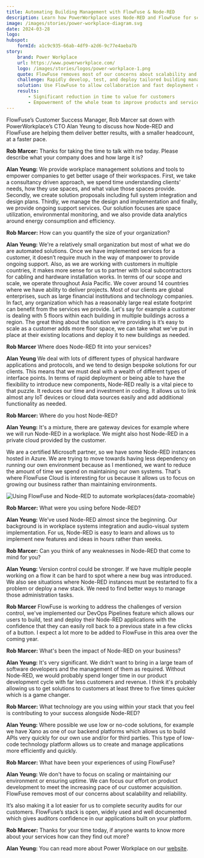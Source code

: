 ```yaml
---
title: Automating Building Management with FlowFuse & Node-RED
description: Learn how PowerWorkplace uses Node-RED and FlowFuse for scalable, rapid building management automation and robust security audits for global enterprises.
image: /images/stories/power-workplace-diagram.svg
date: 2024-03-28
logo:
hubspot:
    formId: a1c9c935-66ab-4df9-a2d6-9c77e4aeba7b
story:
    brand: Power Workplace
    url: https://www.powerworkplace.com/
    logo: /images/stories/logos/power-workplace-1.png
    quote: FlowFuse removes most of our concerns about scalability and reliability. It’s also making it a lot easier for us to complete security audits for our customers. FlowFuse’s stack is open, widely used and well documented which gives auditors confidence in our applications built on your platform.
    challenge: Rapidly develop, test, and deploy tailored building management solutions.
    solution: Use FlowFuse to allow collaboration and fast deployment of Node-RED flows to customers' premises.
    results:
        - Significant reduction in time to value for customers
        - Empowerment of the whole team to improve products and services
---
```


FlowFuse’s Customer Success Manager, Rob Marcer sat down with PowerWorkplace’s CTO Alan Yeung to discuss how Node-RED and FlowFuse are helping them deliver better results, with a smaller headcount, at a faster pace.

<!--more-->

**Rob Marcer:** Thanks for taking the time to talk with me today. Please describe what your company does and how large it is?

**Alan Yeung:** We provide workplace management solutions and tools to empower companies to get better usage of their workspaces. First, we take a consultancy driven approach, we spend time understanding clients' needs, how they use spaces, and what value those spaces provide. Secondly, we create solution proposals including full system integration and design plans. Thirdly, we manage the design and implementation and finally, we provide ongoing support services. Our solution focuses are space utilization, environmental monitoring, and we also provide data analytics around energy consumption and efficiency.

**Rob Marcer:** How can you quantify the size of your organization?

**Alan Yeung:** We're a relatively small organization but most of what we do are automated solutions. Once we have implemented services for a customer, it doesn’t require much in the way of manpower to provide ongoing support. Also, as we are working with customers in multiple countries, it makes more sense for us to partner with local subcontractors for cabling and hardware installation works. In terms of our scope and scale, we operate throughout Asia Pacific. We cover around 14 countries where we have ability to deliver projects. Most of our clients are global enterprises, such as large financial institutions and technology companies. In fact, any organization which has a reasonably large real estate footprint can benefit from the services we provide. Let's say for example a customer is dealing with 5 floors within each building in multiple buildings across a region. The great thing about the solution we're providing is it’s easy to scale as a customer adds more floor space, we can take what we’ve put in place at their existing locations and deploy it to new buildings as needed.

**Rob Marcer** Where does Node-RED fit into your services?

**Alan Yeung** We deal with lots of different types of physical hardware applications and protocols, and we tend to design bespoke solutions for our clients. This means that we must deal with a wealth of different types of interface points. In terms of rapid deployment or being able to have the flexibility to introduce new components, Node-RED really is a vital piece to that puzzle. It reduces our time and investment in coding. It allows us to link almost any IoT devices or cloud data sources easily and add additional functionality as needed.

**Rob Marcer:** Where do you host Node-RED?

**Alan Yeung:** It's a mixture, there are gateway devices for example where we will run Node-RED in a workplace. We might also host Node-RED in a private cloud provided by the customer. 

We are a certified Microsoft partner, so we have some Node-RED instances hosted in Azure. We are trying to move towards having less dependency on running our own environment because as I mentioned, we want to reduce the amount of time we spend on maintaining our own systems. That&#39;s where FlowFuse Cloud is interesting for us because it allows us to focus on growing our business rather than maintaining environments.

![Using FlowFuse and Node-RED to automate workplaces](./images/stories/power-workplace-diagram.svg "Using FlowFuse and Node-RED to automate workplaces"){data-zoomable}

**Rob Marcer:** What were you using before Node-RED?

**Alan Yeung:** We’ve used Node-RED almost since the beginning. Our background is in workplace systems integration and audio-visual system implementation. For us, Node-RED is easy to learn and allows us to implement new features and ideas in hours rather than weeks.

**Rob Marcer:** Can you think of any weaknesses in Node-RED that come to mind for you? 

**Alan Yeung:** Version control could be stronger. If we have multiple people working on a flow it can be hard to spot where a new bug was introduced. We also see situations where Node-RED instances must be restarted to fix a problem or deploy a new stack. We need to find better ways to manage those administration tasks.

**Rob Marcer** FlowFuse is working to address the challenges of version control, we've implemented our DevOps Pipelines feature which allows our users to build, test and deploy their Node-RED applications with the confidence that they can easily roll back to a previous state in a few clicks of a button. I expect a lot more to be added to FlowFuse in this area over the coming year.

**Rob Marcer:** What's been the impact of Node-RED on your business?

**Alan Yeung:** It's very significant. We didn’t want to bring in a large team of software developers and the management of them as required. Without Node-RED, we would probably spend longer time in our product development cycle with far less customers and revenue. I think it's probably allowing us to get solutions to customers at least three to five times quicker which is a game changer.

**Rob Marcer:** What technology are you using within your stack that you feel is contributing to your success alongside Node-RED?

**Alan Yeung:** Where possible we use low or no-code solutions, for example we have Xano as one of our backend platforms which allows us to build APIs very quickly for our own use and/or for third parties. This type of low-code technology platform allows us to create and manage applications more efficiently and quickly.

**Rob Marcer:** What have been your experiences of using FlowFuse?

**Alan Yeung:** We don't have to focus on scaling or maintaining our environment or ensuring uptime. We can focus our effort on product development to meet the increasing pace of our customer acquisition. FlowFuse removes most of our concerns about scalability and reliability.

It’s also making it a lot easier for us to complete security audits for our customers. FlowFuse’s stack is open, widely used and well documented which gives auditors confidence in our applications built on your platform.

**Rob Marcer:** Thanks for your time today, if anyone wants to know more about your services how can they find out more?

**Alan Yeung:** You can read more about Power Workplace on our [website](https://www.powerworkplace.com/).

